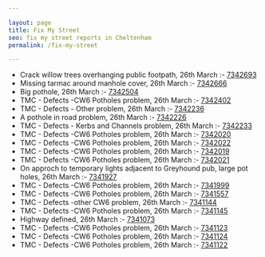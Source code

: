 ```yaml
---

layout: page
title: Fix My Street
seo: fix my street reports in Cheltenham
permalink: /fix-my-street

---
```


<!-- fix_marker starts -->

- Crack willow trees overhanging public footpath, 26th March :- [7342693](https://www.fixmystreet.com/report/7342693)
- Missing tarmac around manhole cover, 26th March :- [7342666](https://www.fixmystreet.com/report/7342666)
- Big pothole, 26th March :- [7342504](https://www.fixmystreet.com/report/7342504)
- TMC - Defects -CW6 Potholes  problem, 26th March :- [7342402](https://www.fixmystreet.com/report/7342402)
- TMC - Defects - Other problem, 26th March :- [7342236](https://www.fixmystreet.com/report/7342236)
- A pothole in road problem, 26th March :- [7342226](https://www.fixmystreet.com/report/7342226)
- TMC - Defects - Kerbs and Channels problem, 26th March :- [7342233](https://www.fixmystreet.com/report/7342233)
- TMC - Defects -CW6 Potholes  problem, 26th March :- [7342020](https://www.fixmystreet.com/report/7342020)
- TMC - Defects -CW6 Potholes  problem, 26th March :- [7342022](https://www.fixmystreet.com/report/7342022)
- TMC - Defects -CW6 Potholes  problem, 26th March :- [7342019](https://www.fixmystreet.com/report/7342019)
- TMC - Defects -CW6 Potholes  problem, 26th March :- [7342021](https://www.fixmystreet.com/report/7342021)
- On approch to temporary lights adjacent to Greyhound pub, large pot holes, 26th March :- [7341927](https://www.fixmystreet.com/report/7341927)
- TMC - Defects -CW6 Potholes  problem, 26th March :- [7341999](https://www.fixmystreet.com/report/7341999)
- TMC - Defects -CW6 Potholes  problem, 26th March :- [7341557](https://www.fixmystreet.com/report/7341557)
- TMC - Defects -other CW6 problem, 26th March :- [7341144](https://www.fixmystreet.com/report/7341144)
- TMC - Defects -CW6 Potholes  problem, 26th March :- [7341145](https://www.fixmystreet.com/report/7341145)
- Highway defined, 26th March :- [7341073](https://www.fixmystreet.com/report/7341073)
- TMC - Defects -CW6 Potholes  problem, 26th March :- [7341123](https://www.fixmystreet.com/report/7341123)
- TMC - Defects -CW6 Potholes  problem, 26th March :- [7341124](https://www.fixmystreet.com/report/7341124)
- TMC - Defects -CW6 Potholes  problem, 26th March :- [7341122](https://www.fixmystreet.com/report/7341122)

<!-- fix_marker ends -->
